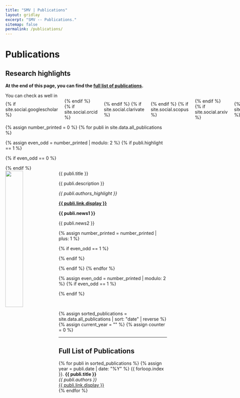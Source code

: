 ```yaml
---
title: "SMV | Publications"
layout: gridlay
excerpt: "SMV -- Publications."
sitemap: false
permalink: /publications/
---
```



<h1>Publications</h1>

<h2>Research highlights</h2>

**At the end of this page, you can find the [full list of publications](##Full-list-of-publications).**

<p>
  You can check as well in&nbsp;
  <span style="display: inline-flex; gap: 10px; align-items: center;">
    {% if site.social.googlescholar %}
      <a href="{{ site.social.googlescholar }}" target="_blank" rel="noopener noreferrer" aria-label="Google Scholar" title="Google Scholar" style="display: inline-block;">
        <i class="ai ai-google-scholar" style="font-size: 28px; color:#4285F4; vertical-align: middle;"></i>
      </a>
    {% endif %}
    {% if site.social.orcid %}
      <a href="{{ site.social.orcid }}" target="_blank" rel="noopener noreferrer" aria-label="ORCID" title="ORCID" style="display: inline-block;">
        <i class="ai ai-orcid" style="font-size: 28px; color:#A6CE39; vertical-align: middle;"></i>
      </a>
    {% endif %}
    {% if site.social.clarivate %}
      <a href="{{ site.social.clarivate }}" target="_blank" rel="noopener noreferrer" aria-label="Clarivate" title="Clarivate" style="display: inline-block;">
        <i class="ai ai-clarivate" style="font-size: 28px; color:#004B9A; vertical-align: middle;"></i>
      </a>
    {% endif %}
    {% if site.social.scopus %}
      <a href="{{ site.social.scopus }}" target="_blank" rel="noopener noreferrer" aria-label="Scopus" title="Scopus" style="display: inline-block;">
        <i class="ai ai-scopus" style="font-size: 28px; color:#FF4203; vertical-align: middle;"></i>
      </a>
    {% endif %}
    {% if site.social.arxiv %}
      <a href="{{ site.social.arxiv }}" target="_blank" rel="noopener noreferrer" aria-label="arXiv" title="arXiv" style="display: inline-block;">
        <i class="ai ai-arxiv" style="font-size: 28px; color:#B31B1B; vertical-align: middle;"></i>
      </a>
    {% endif %}
    {% if site.social.researchgate %}
      <a href="{{ site.social.researchgate }}" target="_blank" rel="noopener noreferrer" aria-label="ResearchGate" title="ResearchGate" style="display: inline-block;">
        <i class="ai ai-researchgate" style="font-size: 28px; color:#00CCBB; vertical-align: middle;"></i>
      </a>
    {% endif %}
  </span>
</p>

{% assign number_printed = 0 %}
{% for publi in site.data.all_publications %}

{% assign even_odd = number_printed | modulo: 2 %}
{% if publi.highlight == 1 %}

{% if even_odd == 0 %}
<div class="row">
{% endif %}

<div class="col-sm-6 clearfix">
 <div class="well">
  <pubtit>{{ publi.title }}</pubtit>
  <img src="{{ site.url }}{{ site.baseurl }}/images/pubpic/{{ publi.image }}" class="img-responsive" width="33%" style="float: left" />
  <p>{{ publi.description }}</p>
  <p><em>{{ publi.authors_highlight }}</em></p>
  <p><strong><a href="{{ publi.link.url }}">{{ publi.link.display }}</a></strong></p>
  <p class="text-danger"><strong> {{ publi.news1 }}</strong></p>
  <p> {{ publi.news2 }}</p>
 </div>
</div>

{% assign number_printed = number_printed | plus: 1 %}

{% if even_odd == 1 %}
</div>
{% endif %}

{% endif %}
{% endfor %}

{% assign even_odd = number_printed | modulo: 2 %}
{% if even_odd == 1 %}
</div>
{% endif %}

<p> &nbsp; </p>

{% assign sorted_publications = site.data.all_publications | sort: "date" | reverse %}
{% assign current_year = "" %}
{% assign counter = 0 %}

---

## Full List of Publications
{% for publi in sorted_publications %}
  {% assign year = publi.date | date: "%Y" %}
  {{ forloop.index }}. <strong>{{ publi.title }}</strong><br />
  <em>{{ publi.authors }}</em><br />
  <a href="{{ publi.link.url }}">{{ publi.link.display }}</a><br />
{% endfor %}
